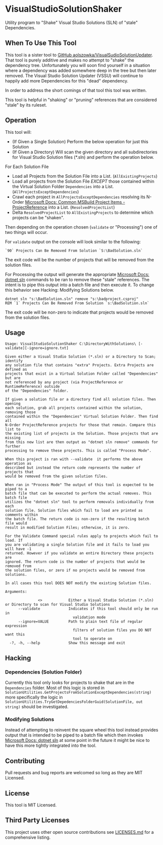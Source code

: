 # VisualStudioSolutionShaker
Utility program to "Shake" Visual Studio Solutions (SLN) of "stale" Dependencies.

## When To Use This Tool
This tool is a sister tool to [GitHub aolszowka/VisualSudioSolutionUpdater](https://github.com/aolszowka/VisualStudioSolutionUpdater). That tool is purely additive and makes no attempt to "shake" the dependency tree. Unfortunately you will soon find yourself in a situation where a dependency was added somewhere deep in the tree but then later removed. The Visual Studio Solution Updater (VSSU) will continue to happily add more Dependencies for this "dead" dependency.

In order to address the short comings of that tool this tool was written.

This tool is helpful in "shaking" or "pruning" references that are considered "stale" by its ruleset.

## Operation
This tool will:

* (If Given a Single Solution) Perform the below operation for just this Solution
* (If Given a Directory) Will scan the given directory and all subdirectories for Visual Studio Solution files (*.sln) and perform the operation below.

For Each Solution File

* Load all Projects from the Solution File into a List. (`AllExistingProjects`)
* Load all projects from the Solution File *EXCEPT* those contained within the Virtual Solution Folder `Dependencies` into a List. (`AllProjectsExceptDependencies`)
* Crawl each project in `AllProjectsExceptDependencies` resolving its N-Order [Microsoft Docs: Common MSBuild Project Items - ProjectReference](https://docs.microsoft.com/en-us/visualstudio/msbuild/common-msbuild-project-items?view=vs-2017#projectreference) into a List. (`ResolvedProjectList`)
* Delta `ResolvedProjectList` to `AllExistingProjects` to determine which projects can be "shaken".

Then depending on the operation chosen (`validate` or "Processing") one of two things will occur.

For `validate` output on the console will look similar to the following:

```text
`90` Projects Can Be Removed From Solution `S:\BadSolution.sln`
```

The exit code will be the number of projects that will be removed from the solution files.

For Processing the output will generate the appropriate [Microsoft Docs: dotnet sln](https://docs.microsoft.com/en-us/dotnet/core/tools/dotnet-sln) commands to be ran to remove these "stale" references. The intent is to pipe this output into a batch file and then execute it. To change this behavior see Hacking: Modifying Solutions below.

```text
dotnet sln "s:\BadSolution.sln" remove "s:\badproject.csproj"
REM `1` Projects Can Be Removed From Solution `s:\BadSolution.sln`
```

The exit code will be non-zero to indicate that projects would be removed from the solution files.

## Usage
```text
Usage: VisualStudioSolutionShaker C:\DirectoryWithSolutions\ [-validate][-ignore=ignore.txt]

Given either a Visual Studio Solution (*.sln) or a Directory to Scan; identify
any solution file that contains "extra" Projects. Extra Projects are defined as
projects that exist in a Virtual Solution Folder called "Dependencies" but are
not referenced by any project (via ProjectReference or RuntimeReference) outside
of the "Dependencies" folder.

If given a solution file or a directory find all solution files. Then opening
each solution, grab all projects contained within the solution, removing those
contained within the "Dependencies" Virtual Solution Folder. Then find all
N-Order ProjectReference projects for those that remain. Compare this list to
the existing list of projects in the Solution. Those projects that are missing
from this new list are then output as "dotnet sln remove" commands for further
processing to remove these projects. This is called "Process Mode".

When this project is ran with --validate  it performs the above operation as
described but instead the return code represents the number of projects that
would be removed from the given solution files.

When ran in "Process Mode" The output of this tool is expected to be piped to a
batch file that can be executed to perform the actual removes. This batch file
utilizes the "dotnet sln" tool to perform removals individually from each
solution file. Solution files which fail to load are printed as comments within
the batch file. The return code is non-zero if the resulting batch file would
result in modified Solution Files; otherwise, it is zero.

For the Validate Command special rules apply to projects which fail to load. If
you are validating a single Solution file and it fails to load you will have -1
returned. However if you validate an entire Directory these projects are
ignored. The return code is the number of projects that would be removed from
the solution files, or zero if no projects would be removed from solutions.

In all cases this tool DOES NOT modify the existing Solution files.

Arguments:

               <>            Either a Visual Studio Solution (*.sln) or Directory to scan for Visual Studio Solutions
      --validate             Indicates if this tool should only be run in 
                               validation mode
      --ignore=VALUE         Path to plain text file of regular expression 
                               filters of solution files you DO NOT want this 
                               tool to operate on
  -?, -h, --help             Show this message and exit
```

## Hacking
### Dependencies (Solution Folder)
Currently this tool only looks for projects to shake that are in the `Dependencies` folder. Most of this logic is stored in `SolutionUtilities.GetProjectsFromSolutionExceptDependencies(string)` more specifically the logic in `SolutionUtilities.TryGetDepedenciesFolderGuid(SolutionFile, out string)` should be investigated.

### Modifying Solutions
Instead of attempting to reinvent the square wheel this tool instead provides output that is intended to be piped to a batch file which then invokes [Microsoft Docs: dotnet sln](https://docs.microsoft.com/en-us/dotnet/core/tools/dotnet-sln) at some point in the future it might be nice to have this more tightly integrated into the tool.

## Contributing
Pull requests and bug reports are welcomed so long as they are MIT Licensed.

## License
This tool is MIT Licensed.

## Third Party Licenses
This project uses other open source contributions see [LICENSES.md](LICENSES.md) for a comprehensive listing.
